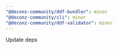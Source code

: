 ```yaml
---
"@deconz-community/ddf-bundler": minor
"@deconz-community/cli": minor
"@deconz-community/ddf-validator": minor
---
```


Update deps
